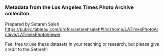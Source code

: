 ### Metadata from the Los Angeles Times Photo Archive colleciton. 

Prepared by Setareh Saleh https://public.tableau.com/profile/setarehsaleh#!/vizhome/LATimesPhotoArchive/LATimesPhotoViewer

Feel free to use these datasets in your teaching or research, but please give credit to the Setareh!
